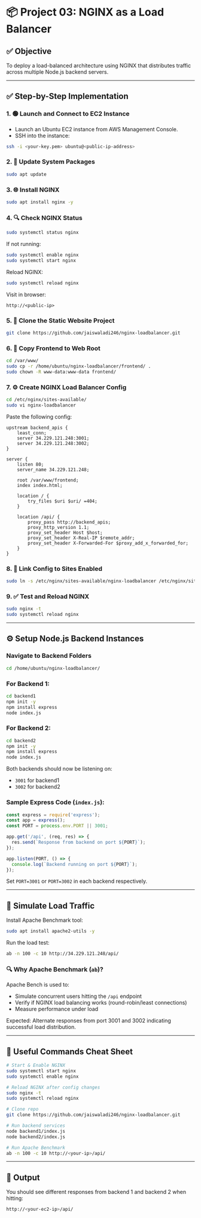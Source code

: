 
# 📦 Project 03: NGINX as a Load Balancer

## ✅ Objective
To deploy a load-balanced architecture using NGINX that distributes traffic across multiple Node.js backend servers.

---

## ✅ Step-by-Step Implementation

### 1. 🟢 Launch and Connect to EC2 Instance
- Launch an Ubuntu EC2 instance from AWS Management Console.
- SSH into the instance:
```bash
ssh -i <your-key.pem> ubuntu@<public-ip-address>
```

### 2. 🔄 Update System Packages
```bash
sudo apt update
```

### 3. 🌐 Install NGINX
```bash
sudo apt install nginx -y
```

### 4. 🔍 Check NGINX Status
```bash
sudo systemctl status nginx
```
If not running:
```bash
sudo systemctl enable nginx
sudo systemctl start nginx
```
Reload NGINX:
```bash
sudo systemctl reload nginx
```
Visit in browser:
```http
http://<public-ip>
```

### 5. 🔽 Clone the Static Website Project
```bash
git clone https://github.com/jaiswaladi246/nginx-loadbalancer.git
```

### 6. 📁 Copy Frontend to Web Root
```bash
cd /var/www/
sudo cp -r /home/ubuntu/nginx-loadbalancer/frontend/ .
sudo chown -R www-data:www-data frontend/
```

### 7. ⚙️ Create NGINX Load Balancer Config
```bash
cd /etc/nginx/sites-available/
sudo vi nginx-loadbalancer
```
Paste the following config:
```nginx
upstream backend_apis {
    least_conn;
    server 34.229.121.248:3001;
    server 34.229.121.248:3002;
}

server {
    listen 80;
    server_name 34.229.121.248;

    root /var/www/frontend;
    index index.html;

    location / {
        try_files $uri $uri/ =404;
    }

    location /api/ {
        proxy_pass http://backend_apis;
        proxy_http_version 1.1;
        proxy_set_header Host $host;
        proxy_set_header X-Real-IP $remote_addr;
        proxy_set_header X-Forwarded-For $proxy_add_x_forwarded_for;
    }
}
```

### 8. 🔁 Link Config to Sites Enabled
```bash
sudo ln -s /etc/nginx/sites-available/nginx-loadbalancer /etc/nginx/sites-enabled/
```

### 9. ✅ Test and Reload NGINX
```bash
sudo nginx -t
sudo systemctl reload nginx
```

---

## ⚙️ Setup Node.js Backend Instances

### Navigate to Backend Folders
```bash
cd /home/ubuntu/nginx-loadbalancer/
```

### For Backend 1:
```bash
cd backend1
npm init -y
npm install express
node index.js
```

### For Backend 2:
```bash
cd backend2
npm init -y
npm install express
node index.js
```

Both backends should now be listening on:
- `3001` for backend1
- `3002` for backend2

### Sample Express Code (`index.js`):
```js
const express = require('express');
const app = express();
const PORT = process.env.PORT || 3001;

app.get('/api', (req, res) => {
  res.send(`Response from backend on port ${PORT}`);
});

app.listen(PORT, () => {
  console.log(`Backend running on port ${PORT}`);
});
```

Set `PORT=3001` or `PORT=3002` in each backend respectively.

---

## 🧪 Simulate Load Traffic
Install Apache Benchmark tool:
```bash
sudo apt install apache2-utils -y
```
Run the load test:
```bash
ab -n 100 -c 10 http://34.229.121.248/api/
```

### 🔍 Why Apache Benchmark (`ab`)?
Apache Bench is used to:
- Simulate concurrent users hitting the `/api` endpoint
- Verify if NGINX load balancing works (round-robin/least connections)
- Measure performance under load

Expected: Alternate responses from port 3001 and 3002 indicating successful load distribution.

---


## 📌 Useful Commands Cheat Sheet
```bash
# Start & Enable NGINX
sudo systemctl start nginx
sudo systemctl enable nginx

# Reload NGINX after config changes
sudo nginx -t
sudo systemctl reload nginx

# Clone repo
git clone https://github.com/jaiswaladi246/nginx-loadbalancer.git

# Run backend services
node backend1/index.js
node backend2/index.js

# Run Apache Benchmark
ab -n 100 -c 10 http://<your-ip>/api/
```

---

## 🎯 Output
You should see different responses from backend 1 and backend 2 when hitting:
```bash
http://<your-ec2-ip>/api/
